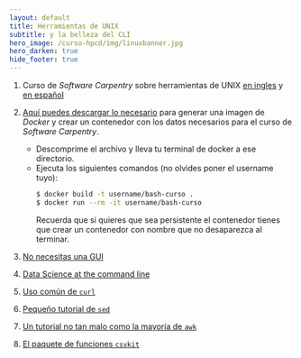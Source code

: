 ```yaml
---
layout: default
title: Herramientas de UNIX
subtitle: y la belleza del CLI
hero_image: /curso-hpcd/img/linuxbanner.jpg
hero_darken: true
hide_footer: true
---
```


1. Curso de *Software Carpentry* sobre herramientas de UNIX [en ingles](http://swcarpentry.github.io/shell-novice/) y [en español](https://swcarpentry.github.io/shell-novice-es/)

2. [Aquí puedes descargar lo necesario](https://github.com/mcd-unison/curso-hpcd/raw/main/bash/imagen-docker.zip) para generar una imagen de *Docker* y crear un contenedor con los datos necesarios para el curso de *Software Carpentry*.   
   - Descomprime el archivo y lleva tu terminal de docker a ese directorio.
   - Ejecuta los siguientes comandos (no olvides poner el username tuyo): 
      ```bash
      $ docker build -t username/bash-curso .
      $ docker run --rm -it username/bash-curso
      ```
      Recuerda que si quieres que sea persistente el contenedor tienes que crear un contenedor con nombre que no desaparezca al terminar.
3. [No necesitas una GUI](https://github.com/you-dont-need/You-Dont-Need-GUI)
4. [Data Science at the command line](https://www.datascienceatthecommandline.com)
5. [Uso común de `curl`](https://curl.se/docs/manual.html)
6. [Pequeño tutorial de `sed`](https://www.grymoire.com/Unix/Sed.html)
7. [Un tutorial no tan malo como la mayoría de `awk`](https://www.tutorialspoint.com/awk/index.htm)
8. [El paquete de funciones `csvkit`](https://csvkit.readthedocs.io/en/latest/)
